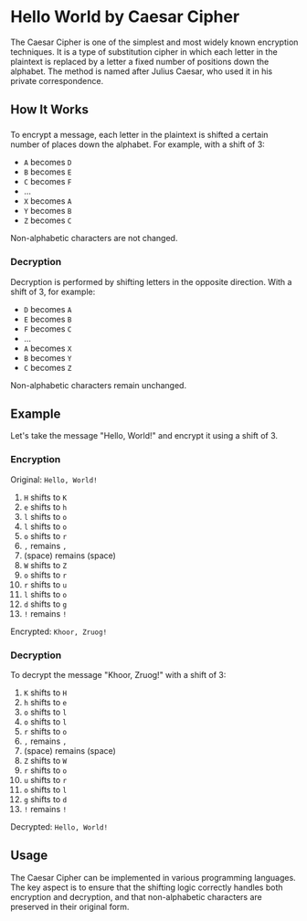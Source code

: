 # Hello World by Caesar Cipher

The Caesar Cipher is one of the simplest and most widely known encryption techniques. It is a type of substitution cipher in which each letter in the plaintext is replaced by a letter a fixed number of positions down the alphabet. The method is named after Julius Caesar, who used it in his private correspondence.

## How It Works

### 

To encrypt a message, each letter in the plaintext is shifted a certain number of places down the alphabet. For example, with a shift of 3:

- `A` becomes `D`
- `B` becomes `E`
- `C` becomes `F`
- ...
- `X` becomes `A`
- `Y` becomes `B`
- `Z` becomes `C`

Non-alphabetic characters are not changed.

### Decryption

Decryption is performed by shifting letters in the opposite direction. With a shift of 3, for example:

- `D` becomes `A`
- `E` becomes `B`
- `F` becomes `C`
- ...
- `A` becomes `X`
- `B` becomes `Y`
- `C` becomes `Z`

Non-alphabetic characters remain unchanged.

## Example

Let's take the message "Hello, World!" and encrypt it using a shift of 3.

### Encryption

Original: `Hello, World!`

1. `H` shifts to `K`
2. `e` shifts to `h`
3. `l` shifts to `o`
4. `l` shifts to `o`
5. `o` shifts to `r`
6. `,` remains `,`
7. (space) remains (space)
8. `W` shifts to `Z`
9. `o` shifts to `r`
10. `r` shifts to `u`
11. `l` shifts to `o`
12. `d` shifts to `g`
13. `!` remains `!`

Encrypted: `Khoor, Zruog!`

### Decryption

To decrypt the message "Khoor, Zruog!" with a shift of 3:

1. `K` shifts to `H`
2. `h` shifts to `e`
3. `o` shifts to `l`
4. `o` shifts to `l`
5. `r` shifts to `o`
6. `,` remains `,`
7. (space) remains (space)
8. `Z` shifts to `W`
9. `r` shifts to `o`
10. `u` shifts to `r`
11. `o` shifts to `l`
12. `g` shifts to `d`
13. `!` remains `!`

Decrypted: `Hello, World!`

## Usage

The Caesar Cipher can be implemented in various programming languages. The key aspect is to ensure that the shifting logic correctly handles both encryption and decryption, and that non-alphabetic characters are preserved in their original form.
